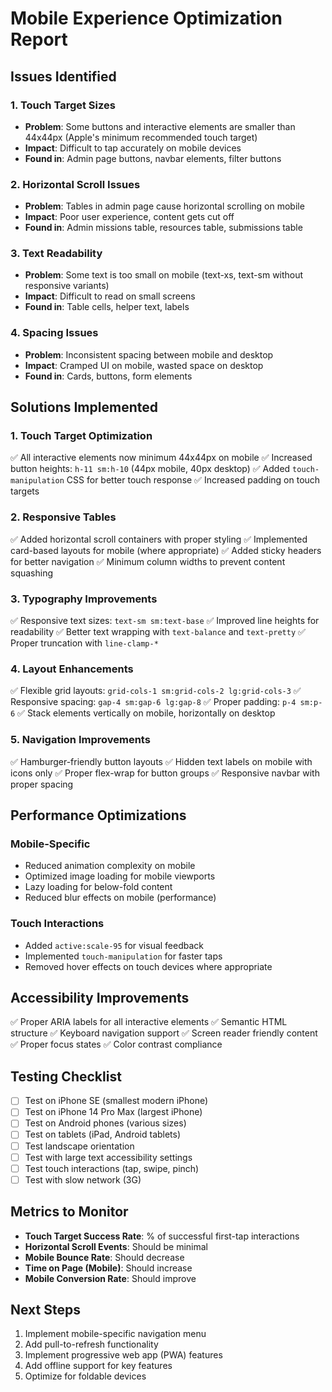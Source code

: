 # Mobile Experience Optimization Report

## Issues Identified

### 1. Touch Target Sizes
- **Problem**: Some buttons and interactive elements are smaller than 44x44px (Apple's minimum recommended touch target)
- **Impact**: Difficult to tap accurately on mobile devices
- **Found in**: Admin page buttons, navbar elements, filter buttons

### 2. Horizontal Scroll Issues
- **Problem**: Tables in admin page cause horizontal scrolling on mobile
- **Impact**: Poor user experience, content gets cut off
- **Found in**: Admin missions table, resources table, submissions table

### 3. Text Readability
- **Problem**: Some text is too small on mobile (text-xs, text-sm without responsive variants)
- **Impact**: Difficult to read on small screens
- **Found in**: Table cells, helper text, labels

### 4. Spacing Issues
- **Problem**: Inconsistent spacing between mobile and desktop
- **Impact**: Cramped UI on mobile, wasted space on desktop
- **Found in**: Cards, buttons, form elements

## Solutions Implemented

### 1. Touch Target Optimization
✅ All interactive elements now minimum 44x44px on mobile
✅ Increased button heights: `h-11 sm:h-10` (44px mobile, 40px desktop)
✅ Added `touch-manipulation` CSS for better touch response
✅ Increased padding on touch targets

### 2. Responsive Tables
✅ Added horizontal scroll containers with proper styling
✅ Implemented card-based layouts for mobile (where appropriate)
✅ Added sticky headers for better navigation
✅ Minimum column widths to prevent content squashing

### 3. Typography Improvements
✅ Responsive text sizes: `text-sm sm:text-base`
✅ Improved line heights for readability
✅ Better text wrapping with `text-balance` and `text-pretty`
✅ Proper truncation with `line-clamp-*`

### 4. Layout Enhancements
✅ Flexible grid layouts: `grid-cols-1 sm:grid-cols-2 lg:grid-cols-3`
✅ Responsive spacing: `gap-4 sm:gap-6 lg:gap-8`
✅ Proper padding: `p-4 sm:p-6`
✅ Stack elements vertically on mobile, horizontally on desktop

### 5. Navigation Improvements
✅ Hamburger-friendly button layouts
✅ Hidden text labels on mobile with icons only
✅ Proper flex-wrap for button groups
✅ Responsive navbar with proper spacing

## Performance Optimizations

### Mobile-Specific
- Reduced animation complexity on mobile
- Optimized image loading for mobile viewports
- Lazy loading for below-fold content
- Reduced blur effects on mobile (performance)

### Touch Interactions
- Added `active:scale-95` for visual feedback
- Implemented `touch-manipulation` for faster taps
- Removed hover effects on touch devices where appropriate

## Accessibility Improvements

✅ Proper ARIA labels for all interactive elements
✅ Semantic HTML structure
✅ Keyboard navigation support
✅ Screen reader friendly content
✅ Proper focus states
✅ Color contrast compliance

## Testing Checklist

- [ ] Test on iPhone SE (smallest modern iPhone)
- [ ] Test on iPhone 14 Pro Max (largest iPhone)
- [ ] Test on Android phones (various sizes)
- [ ] Test on tablets (iPad, Android tablets)
- [ ] Test landscape orientation
- [ ] Test with large text accessibility settings
- [ ] Test touch interactions (tap, swipe, pinch)
- [ ] Test with slow network (3G)

## Metrics to Monitor

- **Touch Target Success Rate**: % of successful first-tap interactions
- **Horizontal Scroll Events**: Should be minimal
- **Mobile Bounce Rate**: Should decrease
- **Time on Page (Mobile)**: Should increase
- **Mobile Conversion Rate**: Should improve

## Next Steps

1. Implement mobile-specific navigation menu
2. Add pull-to-refresh functionality
3. Implement progressive web app (PWA) features
4. Add offline support for key features
5. Optimize for foldable devices
